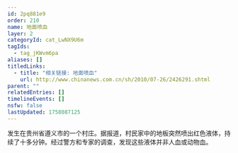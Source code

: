 ```yaml
---
id: 2pq881e9
order: 210
name: 地面喷血
layer: 2
categoryId: cat_LwNX9U6m
tagIds:
  - tag_jKWvm6pa
aliases: []
titledLinks:
  - title: "相关链接: 地面喷血"
    url: http://www.chinanews.com.cn/sh/2010/07-26/2426291.shtml
parent: ""
relatedEntries: []
timelineEvents: []
nsfw: false
lastUpdated: 1758087125
---
```


发生在贵州省遵义市的一个村庄。据报道，村民家中的地板突然喷出红色液体，持续了十多分钟。经过警方和专家的调查，发现这些液体并非人血或动物血。